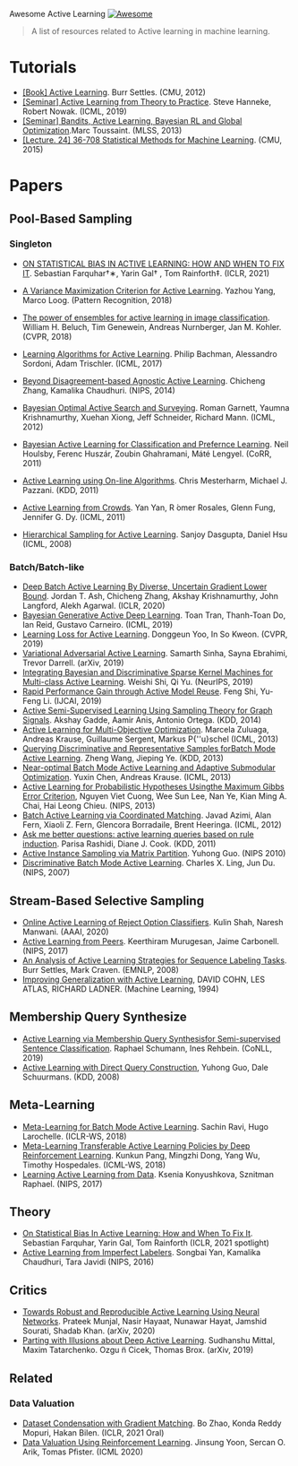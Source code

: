 Awesome Active Learning [![Awesome](https://awesome.re/badge.svg)](https://awesome.re)

> A list of resources related to Active learning in machine learning.



# Tutorials

* [[Book] Active Learning](https://www.morganclaypool.com/doi/abs/10.2200/S00429ED1V01Y201207AIM018). Burr Settles. (CMU, 2012)
* [[Seminar] Active Learning from Theory to Practice](https://www.youtube.com/watch?v=_Ql5vfOPxZU). Steve Hanneke, Robert Nowak. (ICML, 2019)
* [[Seminar] Bandits, Active Learning, Bayesian RL and Global Optimization](https://www.youtube.com/watch?v=5rev-zVx1Ps).Marc Toussaint. (MLSS, 2013)
* [[Lecture. 24]  36-708 Statistical Methods for Machine Learning](https://www.youtube.com/watch?v=UHWbZHZ7aVk). (CMU, 2015)

# Papers

## Pool-Based Sampling

### Singleton
* [ON STATISTICAL BIAS IN ACTIVE LEARNING: HOW AND WHEN TO FIX IT](https://openreview.net/pdf?id=JiYq3eqTKY). Sebastian Farquhar†∗, Yarin Gal†
, Tom Rainforth‡. (ICLR, 2021)

* [A Variance Maximization Criterion for Active Learning](https://arxiv.org/pdf/1706.07642.pdf). Yazhou Yang, Marco Loog. (Pattern Recognition, 2018)

* [The power of ensembles for active learning in image classification](http://openaccess.thecvf.com/content_cvpr_2018/papers/Beluch_The_Power_of_CVPR_2018_paper.pdf). William H. Beluch, Tim Genewein, Andreas Nurnberger, Jan M. Kohler. (CVPR, 2018)

* [Learning Algorithms for Active Learning](https://arxiv.org/pdf/1708.00088.pdf). Philip Bachman, Alessandro Sordoni, Adam Trischler. (ICML, 2017)

* [Beyond Disagreement-based Agnostic Active Learning](https://papers.nips.cc/paper/5435-beyond-disagreement-based-agnostic-active-learning.pdf). Chicheng Zhang, Kamalika Chaudhuri. (NIPS, 2014)

* [Bayesian Optimal Active Search and Surveying](https://arxiv.org/abs/1206.6406). Roman Garnett, Yaumna Krishnamurthy, Xuehan Xiong, Jeff Schneider, Richard Mann. (ICML, 2012)

* [Bayesian Active Learning for Classification and Prefernce Learning](https://arxiv.org/abs/1112.5745). Neil Houlsby, Ferenc Huszár, Zoubin Ghahramani, Máté Lengyel. (CoRR, 2011)

* [Active Learning using On-line Algorithms](https://www.cs.rutgers.edu/~pazzani/Publications/active-online.pdf). Chris Mesterharm, Michael J. Pazzani. (KDD, 2011) 

* [Active Learning from Crowds](http://www.cs.columbia.edu/~prokofieva/CandidacyPapers/Yan_AL.pdf). Yan Yan, R ́omer Rosales, Glenn Fung, Jennifer G. Dy. (ICML, 2011)

* [Hierarchical Sampling for Active Learning](https://dl.acm.org/doi/pdf/10.1145/1390156.1390183). Sanjoy Dasgupta, Daniel Hsu  (ICML, 2008)

  

### Batch/Batch-like

* [Deep Batch Active Learning By Diverse, Uncertain Gradient Lower Bound](https://openreview.net/forum?id=ryghZJBKPS). Jordan T. Ash, Chicheng Zhang, Akshay Krishnamurthy, John Langford, Alekh Agarwal. (ICLR, 2020)
* [Bayesian Generative Active Deep Learning](https://arxiv.org/pdf/1904.11643.pdf). Toan Tran, Thanh-Toan Do, Ian Reid, Gustavo Carneiro. (ICML, 2019)
* [Learning Loss for Active Learning](https://arxiv.org/abs/1905.03677). Donggeun Yoo, In So Kweon. (CVPR, 2019)
* [Variational Adversarial Active Learning](https://arxiv.org/pdf/1904.00370.pdf). Samarth Sinha, Sayna Ebrahimi, Trevor Darrell. (arXiv, 2019)
* [Integrating Bayesian and Discriminative Sparse Kernel Machines for Multi-class Active Learning](https://papers.nips.cc/paper/8500-integrating-bayesian-and-discriminative-sparse-kernel-machines-for-multi-class-active-learning.pdf). Weishi Shi, Qi Yu. (NeurIPS, 2019)
* [Rapid Performance Gain through Active Model Reuse](http://www.lamda.nju.edu.cn/liyf/paper/ijcai19-acmr.pdf). Feng Shi, Yu-Feng Li. (IJCAI, 2019)
* [Active Semi-Supervised Learning Using Sampling Theory for Graph Signals](http://sipi.usc.edu/~ortega/Papers/Gadde_KDD_14.pdf). Akshay Gadde, Aamir Anis, Antonio Ortega. (KDD, 2014)
* [Active Learning for Multi-Objective Optimization](http://proceedings.mlr.press/v28/zuluaga13.pdf). Marcela Zuluaga, Andreas Krause, Guillaume Sergent, Markus P{\''u}schel (ICML, 2013)
* [Querying Discriminative and Representative Samples forBatch Mode Active Learning](http://chbrown.github.io/kdd-2013-usb/kdd/p158.pdf). Zheng Wang, Jieping Ye. (KDD, 2013)
* [Near-optimal Batch Mode Active Learning and Adaptive Submodular Optimization](http://proceedings.mlr.press/v28/chen13b.pdf). Yuxin Chen, Andreas Krause. (ICML, 2013)
* [Active Learning for Probabilistic Hypotheses Usingthe Maximum Gibbs Error Criterion](https://papers.nips.cc/paper/4958-active-learning-for-probabilistic-hypotheses-using-the-maximum-gibbs-error-criterion.pdf), Nguyen Viet Cuong, Wee Sun Lee, Nan Ye, Kian Ming A. Chai, Hai Leong Chieu. (NIPS, 2013)
* [Batch Active Learning via Coordinated Matching](https://icml.cc/2012/papers/607.pdf). Javad Azimi, Alan Fern, Xiaoli Z. Fern, Glencora Borradaile, Brent Heeringa. (ICML, 2012)
* [Ask me better questions: active learning queries based on rule induction](https://www.eecs.wsu.edu/~cook/pubs/kdd11.pdf). Parisa Rashidi, Diane J. Cook. (KDD, 2011)
* [Active Instance Sampling via Matrix Partition](https://papers.nips.cc/paper/3919-active-instance-sampling-via-matrix-partition). Yuhong Guo. (NIPS 2010)
* [Discriminative Batch Mode Active Learning](https://papers.nips.cc/paper/3295-discriminative-batch-mode-active-learning.pdf). Charles X. Ling, Jun Du. (NIPS, 2007)



## Stream-Based Selective Sampling

* [Online Active Learning of Reject Option Classifiers](https://www.aaai.org/Papers/AAAI/2020GB/AAAI-ShahK.3433.pdf). Kulin Shah, Naresh Manwani. (AAAI, 2020)
* [Active Learning from Peers](https://papers.nips.cc/paper/7276-active-learning-from-peers.pdf). Keerthiram Murugesan, Jaime Carbonell. (NIPS, 2017)
* [An Analysis of Active Learning Strategies for Sequence Labeling Tasks](https://www.biostat.wisc.edu/~craven/papers/settles.emnlp08.pdf). Burr Settles, Mark Craven. (EMNLP, 2008)
* [Improving Generalization with Active Learning](https://users.cs.northwestern.edu/~pardo/courses/mmml/papers/active_learning/improving_generalization_with_active_learning_ML94.pdf), DAVID COHN, LES ATLAS, RICHARD LADNER. (Machine Learning, 1994)



## Membership Query Synthesize

* [Active Learning via Membership Query Synthesisfor Semi-supervised Sentence Classification](https://www.aclweb.org/anthology/K19-1044/). Raphael Schumann, Ines Rehbein. (CoNLL, 2019)
* [Active Learning with Direct Query Construction](https://dl.acm.org/doi/10.1145/1401890.1401950), Yuhong Guo, Dale Schuurmans. (KDD, 2008)



## Meta-Learning

* [Meta-Learning for Batch Mode Active Learning](https://openreview.net/forum?id=r1PsGFJPz). Sachin Ravi, Hugo Larochelle. (ICLR-WS, 2018)
* [Meta-Learning Transferable Active Learning Policies by Deep Reinforcement Learning](https://arxiv.org/abs/1806.04798). Kunkun Pang, Mingzhi Dong, Yang Wu, Timothy Hospedales. (ICML-WS, 2018) 
* [Learning Active Learning from Data](https://papers.nips.cc/paper/7010-learning-active-learning-from-data.pdf). Ksenia Konyushkova, Sznitman Raphael. (NIPS, 2017)



## Theory

* [On Statistical Bias In Active Learning: How and When To Fix It](https://openreview.net/forum?id=JiYq3eqTKY). Sebastian Farquhar, Yarin Gal, Tom Rainforth (ICLR, 2021 spotlight)
* [Active Learning from Imperfect Labelers](https://papers.nips.cc/paper/6162-active-learning-from-imperfect-labelers.pdf). Songbai Yan, Kamalika Chaudhuri, Tara Javidi (NIPS, 2016)



## Critics

* [Towards Robust and Reproducible Active  Learning Using Neural Networks](https://arxiv.org/abs/2002.09564). Prateek Munjal, Nasir Hayaat, Nunawar Hayat, Jamshid Sourati, Shadab Khan. (arXiv, 2020)
* [Parting with Illusions about Deep Active Learning](https://arxiv.org/abs/1912.05361). Sudhanshu Mittal, Maxim Tatarchenko. Ozgu ̈n Cicek, Thomas Brox. (arXiv, 2019)



## Related

### Data Valuation

* [Dataset Condensation with Gradient Matching](https://openreview.net/forum?id=mSAKhLYLSsl). Bo Zhao, Konda Reddy Mopuri, Hakan Bilen. (ICLR, 2021 Oral)
* [Data Valuation Using Reinforcement Learning](https://arxiv.org/abs/1909.11671). Jinsung Yoon, Sercan O. Arik, Tomas Pfister. (ICML 2020)

